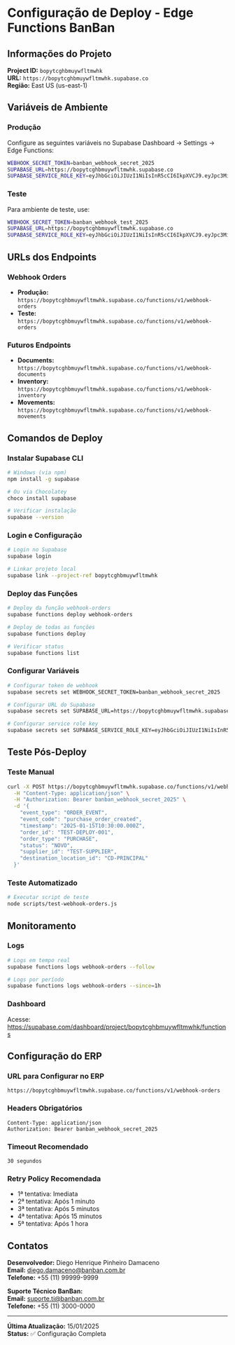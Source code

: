 # Configuração de Deploy - Edge Functions BanBan

## Informações do Projeto

**Project ID:** `bopytcghbmuywfltmwhk`  
**URL:** `https://bopytcghbmuywfltmwhk.supabase.co`  
**Região:** East US (us-east-1)

## Variáveis de Ambiente

### Produção

Configure as seguintes variáveis no Supabase Dashboard → Settings → Edge Functions:

```bash
WEBHOOK_SECRET_TOKEN=banban_webhook_secret_2025
SUPABASE_URL=https://bopytcghbmuywfltmwhk.supabase.co
SUPABASE_SERVICE_ROLE_KEY=eyJhbGciOiJIUzI1NiIsInR5cCI6IkpXVCJ9.eyJpc3MiOiJzdXBhYmFzZSIsInJlZiI6ImJvcHl0Y2doYm11eXdmbHRtd2hrIiwicm9sZSI6InNlcnZpY2Vfcm9sZSIsImlhdCI6MTc0NjMxMDg3NSwiZXhwIjoyMDYxODg2ODc1fQ.M0DtA5nTtsEDAg8FPowvKhWuF09lhh0gEcdCWW5Pb4U
```

### Teste

Para ambiente de teste, use:

```bash
WEBHOOK_SECRET_TOKEN=banban_webhook_test_2025
SUPABASE_URL=https://bopytcghbmuywfltmwhk.supabase.co
SUPABASE_SERVICE_ROLE_KEY=eyJhbGciOiJIUzI1NiIsInR5cCI6IkpXVCJ9.eyJpc3MiOiJzdXBhYmFzZSIsInJlZiI6ImJvcHl0Y2doYm11eXdmbHRtd2hrIiwicm9sZSI6InNlcnZpY2Vfcm9sZSIsImlhdCI6MTc0NjMxMDg3NSwiZXhwIjoyMDYxODg2ODc1fQ.M0DtA5nTtsEDAg8FPowvKhWuF09lhh0gEcdCWW5Pb4U
```

## URLs dos Endpoints

### Webhook Orders
- **Produção:** `https://bopytcghbmuywfltmwhk.supabase.co/functions/v1/webhook-orders`
- **Teste:** `https://bopytcghbmuywfltmwhk.supabase.co/functions/v1/webhook-orders`

### Futuros Endpoints
- **Documents:** `https://bopytcghbmuywfltmwhk.supabase.co/functions/v1/webhook-documents`
- **Inventory:** `https://bopytcghbmuywfltmwhk.supabase.co/functions/v1/webhook-inventory`
- **Movements:** `https://bopytcghbmuywfltmwhk.supabase.co/functions/v1/webhook-movements`

## Comandos de Deploy

### Instalar Supabase CLI

```bash
# Windows (via npm)
npm install -g supabase

# Ou via Chocolatey
choco install supabase

# Verificar instalação
supabase --version
```

### Login e Configuração

```bash
# Login no Supabase
supabase login

# Linkar projeto local
supabase link --project-ref bopytcghbmuywfltmwhk
```

### Deploy das Funções

```bash
# Deploy da função webhook-orders
supabase functions deploy webhook-orders

# Deploy de todas as funções
supabase functions deploy

# Verificar status
supabase functions list
```

### Configurar Variáveis

```bash
# Configurar token de webhook
supabase secrets set WEBHOOK_SECRET_TOKEN=banban_webhook_secret_2025

# Configurar URL do Supabase
supabase secrets set SUPABASE_URL=https://bopytcghbmuywfltmwhk.supabase.co

# Configurar service role key
supabase secrets set SUPABASE_SERVICE_ROLE_KEY=eyJhbGciOiJIUzI1NiIsInR5cCI6IkpXVCJ9.eyJpc3MiOiJzdXBhYmFzZSIsInJlZiI6ImJvcHl0Y2doYm11eXdmbHRtd2hrIiwicm9sZSI6InNlcnZpY2Vfcm9sZSIsImlhdCI6MTc0NjMxMDg3NSwiZXhwIjoyMDYxODg2ODc1fQ.M0DtA5nTtsEDAg8FPowvKhWuF09lhh0gEcdCWW5Pb4U
```

## Teste Pós-Deploy

### Teste Manual

```bash
curl -X POST https://bopytcghbmuywfltmwhk.supabase.co/functions/v1/webhook-orders \
  -H "Content-Type: application/json" \
  -H "Authorization: Bearer banban_webhook_secret_2025" \
  -d '{
    "event_type": "ORDER_EVENT",
    "event_code": "purchase_order_created",
    "timestamp": "2025-01-15T10:30:00.000Z",
    "order_id": "TEST-DEPLOY-001",
    "order_type": "PURCHASE",
    "status": "NOVO",
    "supplier_id": "TEST-SUPPLIER",
    "destination_location_id": "CD-PRINCIPAL"
  }'
```

### Teste Automatizado

```bash
# Executar script de teste
node scripts/test-webhook-orders.js
```

## Monitoramento

### Logs

```bash
# Logs em tempo real
supabase functions logs webhook-orders --follow

# Logs por período
supabase functions logs webhook-orders --since=1h
```

### Dashboard

Acesse: https://supabase.com/dashboard/project/bopytcghbmuywfltmwhk/functions

## Configuração do ERP

### URL para Configurar no ERP

```
https://bopytcghbmuywfltmwhk.supabase.co/functions/v1/webhook-orders
```

### Headers Obrigatórios

```http
Content-Type: application/json
Authorization: Bearer banban_webhook_secret_2025
```

### Timeout Recomendado

```
30 segundos
```

### Retry Policy Recomendada

- 1ª tentativa: Imediata
- 2ª tentativa: Após 1 minuto
- 3ª tentativa: Após 5 minutos
- 4ª tentativa: Após 15 minutos
- 5ª tentativa: Após 1 hora

## Contatos

**Desenvolvedor:** Diego Henrique Pinheiro Damaceno  
**Email:** diego.damaceno@banban.com.br  
**Telefone:** +55 (11) 99999-9999

**Suporte Técnico BanBan:**  
**Email:** suporte.ti@banban.com.br  
**Telefone:** +55 (11) 3000-0000

---

**Última Atualização:** 15/01/2025  
**Status:** ✅ Configuração Completa 